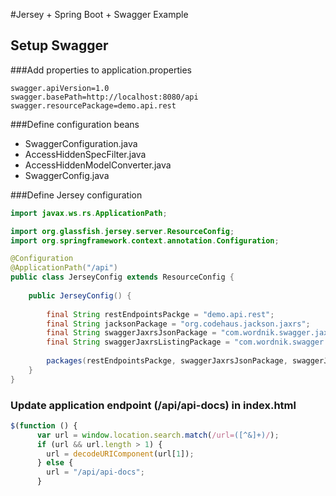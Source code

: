 #Jersey + Spring Boot + Swagger Example

## Setup Swagger

###Add properties to application.properties

```
swagger.apiVersion=1.0
swagger.basePath=http://localhost:8080/api
swagger.resourcePackage=demo.api.rest
```

###Define configuration beans

* SwaggerConfiguration.java
* AccessHiddenSpecFilter.java
* AccessHiddenModelConverter.java
* SwaggerConfig.java


###Define Jersey configuration
```java
import javax.ws.rs.ApplicationPath;

import org.glassfish.jersey.server.ResourceConfig;
import org.springframework.context.annotation.Configuration;

@Configuration
@ApplicationPath("/api")
public class JerseyConfig extends ResourceConfig {	
	
	public JerseyConfig() {
		
		final String restEndpointsPackge = "demo.api.rest";
		final String jacksonPackage = "org.codehaus.jackson.jaxrs";
		final String swaggerJaxrsJsonPackage = "com.wordnik.swagger.jaxrs.json";
		final String swaggerJaxrsListingPackage = "com.wordnik.swagger.jaxrs.listing";
		
		packages(restEndpointsPackge, swaggerJaxrsJsonPackage, swaggerJaxrsListingPackage, jacksonPackage);		                
	}
}
```

### Update application endpoint (/api/api-docs) in index.html
```javascript
$(function () {
      var url = window.location.search.match(/url=([^&]+)/);
      if (url && url.length > 1) {
        url = decodeURIComponent(url[1]);
      } else {
        url = "/api/api-docs";
      }
```    



